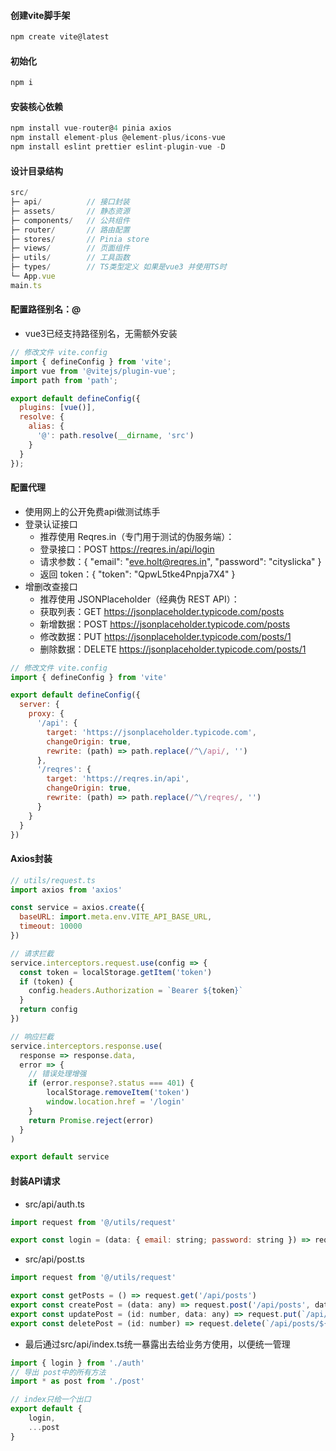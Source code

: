 
#### 创建vite脚手架
```js
npm create vite@latest
```

#### 初始化
```js
npm i
```

#### 安装核心依赖
```js
npm install vue-router@4 pinia axios
npm install element-plus @element-plus/icons-vue
npm install eslint prettier eslint-plugin-vue -D
```

#### 设计目录结构
```js
src/
├─ api/          // 接口封装
├─ assets/       // 静态资源
├─ components/   // 公共组件
├─ router/       // 路由配置
├─ stores/       // Pinia store
├─ views/        // 页面组件
├─ utils/        // 工具函数
├─ types/        // TS类型定义 如果是vue3 并使用TS时
└─ App.vue
main.ts
```


#### 配置路径别名：@
- vue3已经支持路径别名，无需额外安装
```js
// 修改文件 vite.config
import { defineConfig } from 'vite';
import vue from '@vitejs/plugin-vue';
import path from 'path';

export default defineConfig({
  plugins: [vue()],
  resolve: {
    alias: {
      '@': path.resolve(__dirname, 'src')
    }
  }
});
```

#### 配置代理
- 使用网上的公开免费api做测试练手
- 登录认证接口
    - 推荐使用 Reqres.in（专门用于测试的伪服务端）：
    - 登录接口：POST https://reqres.in/api/login
    - 请求参数：{ "email": "eve.holt@reqres.in", "password": "cityslicka" }
    - 返回 token：{ "token": "QpwL5tke4Pnpja7X4" }
- 增删改查接口
    - 推荐使用 JSONPlaceholder（经典伪 REST API）：
    - 获取列表：GET https://jsonplaceholder.typicode.com/posts
    - 新增数据：POST https://jsonplaceholder.typicode.com/posts
    - 修改数据：PUT https://jsonplaceholder.typicode.com/posts/1
    - 删除数据：DELETE https://jsonplaceholder.typicode.com/posts/1
```js
// 修改文件 vite.config
import { defineConfig } from 'vite'

export default defineConfig({
  server: {
    proxy: {
      '/api': {
        target: 'https://jsonplaceholder.typicode.com',
        changeOrigin: true,
        rewrite: (path) => path.replace(/^\/api/, '')
      },
      '/reqres': {
        target: 'https://reqres.in/api',
        changeOrigin: true,
        rewrite: (path) => path.replace(/^\/reqres/, '')
      }
    }
  }
})
```

#### Axios封装
```js
// utils/request.ts
import axios from 'axios'

const service = axios.create({
  baseURL: import.meta.env.VITE_API_BASE_URL,
  timeout: 10000
})

// 请求拦截
service.interceptors.request.use(config => {
  const token = localStorage.getItem('token')
  if (token) {
    config.headers.Authorization = `Bearer ${token}`
  }
  return config
})

// 响应拦截
service.interceptors.response.use(
  response => response.data,
  error => {
    // 错误处理增强
    if (error.response?.status === 401) {
        localStorage.removeItem('token')
        window.location.href = '/login'
    }
    return Promise.reject(error)
  }
)

export default service
```

#### 封装API请求
- src/api/auth.ts
```js
import request from '@/utils/request'

export const login = (data: { email: string; password: string }) => request.post('/reqres/login', data)
```
- src/api/post.ts
```js
import request from '@/utils/request'

export const getPosts = () => request.get('/api/posts')
export const createPost = (data: any) => request.post('/api/posts', data)
export const updatePost = (id: number, data: any) => request.put(`/api/posts/${id}`, data)
export const deletePost = (id: number) => request.delete(`/api/posts/${id}`)
```
- 最后通过src/api/index.ts统一暴露出去给业务方使用，以便统一管理
```js
import { login } from './auth'
// 导出 post中的所有方法
import * as post from './post'

// index只给一个出口
export default {
    login,
    ...post
}
```
